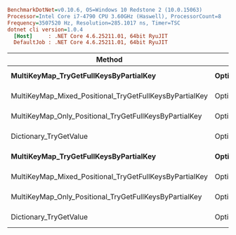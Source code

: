 ``` ini

BenchmarkDotNet=v0.10.6, OS=Windows 10 Redstone 2 (10.0.15063)
Processor=Intel Core i7-4790 CPU 3.60GHz (Haswell), ProcessorCount=8
Frequency=3507520 Hz, Resolution=285.1017 ns, Timer=TSC
dotnet cli version=1.0.4
  [Host]     : .NET Core 4.6.25211.01, 64bit RyuJIT
  DefaultJob : .NET Core 4.6.25211.01, 64bit RyuJIT


```
 |                                                  Method |                        Strategy |        Mean |      Error |     StdDev | Scaled | ScaledSD |  Gen 0 | Allocated |
 |-------------------------------------------------------- |-------------------------------- |------------:|-----------:|-----------:|-------:|---------:|-------:|----------:|
 |                  **MultiKeyMap_TryGetFullKeysByPartialKey** | **OptimizedForNonPositionalSearch** |  **5,286.3 ns** | **33.1862 ns** | **31.0423 ns** |  **40.44** |     **0.24** | **0.2594** |    **1112 B** |
 | MultiKeyMap_Mixed_Positional_TryGetFullKeysByPartialKey | OptimizedForNonPositionalSearch |  7,983.5 ns | 62.8220 ns | 58.7638 ns |  61.07 |     0.45 | 0.4425 |    1896 B |
 |  MultiKeyMap_Only_Positional_TryGetFullKeysByPartialKey | OptimizedForNonPositionalSearch | 10,466.3 ns | 59.6924 ns | 55.8363 ns |  80.06 |     0.45 | 0.6409 |    2720 B |
 |                                  Dictionary_TryGetValue | OptimizedForNonPositionalSearch |    130.7 ns |  0.3066 ns |  0.2868 ns |   1.00 |     0.00 | 0.0303 |     128 B |
 |                  **MultiKeyMap_TryGetFullKeysByPartialKey** |    **OptimizedForPositionalSearch** | **13,759.0 ns** | **60.9413 ns** | **54.0229 ns** | **103.62** |     **1.69** | **1.8616** |    **7864 B** |
 | MultiKeyMap_Mixed_Positional_TryGetFullKeysByPartialKey |    OptimizedForPositionalSearch |  9,041.2 ns | 31.3891 ns | 27.8256 ns |  68.09 |     1.10 | 1.2970 |    5480 B |
 |  MultiKeyMap_Only_Positional_TryGetFullKeysByPartialKey |    OptimizedForPositionalSearch |  2,331.5 ns | 21.5581 ns | 20.1654 ns |  17.56 |     0.32 | 0.2975 |    1256 B |
 |                                  Dictionary_TryGetValue |    OptimizedForPositionalSearch |    132.8 ns |  2.3719 ns |  2.2187 ns |   1.00 |     0.00 | 0.0303 |     128 B |

